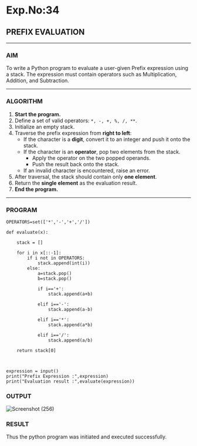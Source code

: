# Exp.No:34  
## PREFIX EVALUATION

---

### AIM  
To write a Python program to evaluate a user-given Prefix expression using a stack. The expression must contain operators such as Multiplication, Addition, and Subtraction.

---

### ALGORITHM

1. **Start the program.**
2. Define a set of valid operators: `*, -, +, %, /, **`.
3. Initialize an empty stack.
4. Traverse the prefix expression from **right to left**:
   - If the character is a **digit**, convert it to an integer and push it onto the stack.
   - If the character is an **operator**, pop two elements from the stack.
     - Apply the operator on the two popped operands.
     - Push the result back onto the stack.
   - If an invalid character is encountered, raise an error.
5. After traversal, the stack should contain only **one element**.
6. Return the **single element** as the evaluation result.
7. **End the program.**

---

### PROGRAM

```
OPERATORS=set(['*','-','+','/']) 

def evaluate(x):
	
	stack = []
	
	for i in x[::-1]:
	    if i not in OPERATORS:
	        stack.append(int(i))
	    else:
	        a=stack.pop()
	        b=stack.pop()
	       
	        if i=='+':
	            stack.append(a+b)
	           
	        elif i=='-':
	            stack.append(a-b)
	           
	        elif i=='*':
	            stack.append(a*b)
	           
	        elif i=='/':
	            stack.append(a/b)
	           
	return stack[0]
	           


expression = input()
print("Prefix Expression :",expression)
print("Evaluation result :",evaluate(expression))

```


### OUTPUT
![Screenshot (256)](https://github.com/user-attachments/assets/747201d7-2e75-4657-a1be-7c24eaf0a312)

### RESULT
Thus the python program was initiated and executed successfully.
